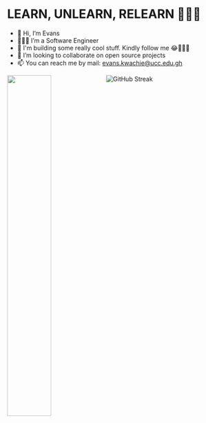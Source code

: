 # LEARN, UNLEARN, RELEARN 👨🏽‍💻
- 👋 Hi, I’m Evans
- 👨🏽‍💻 I’m a Software Engineer
- 🌱 I'm building some really cool stuff. Kindly follow me 😂👨🏽‍💻
- 👀 I’m looking to collaborate on open source projects
- 📫 You can reach me by mail: evans.kwachie@ucc.edu.gh


<!---
ekwachie/ekwachie is a ✨ special ✨ repository because its `README.md` (this file) appears on your GitHub profile.
You can click the Preview link to take a look at your changes.
--->
<img align="left" width="45%" src="https://github-readme-stats.vercel.app/api/top-langs/?username=ekwachie&layout=compact&hide=scss"/>
<img src="https://streak-stats.demolab.com?user=ekwachie&theme=dark&card_width=100" alt="GitHub Streak" />
